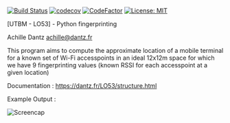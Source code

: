 
[![Build Status](https://travis-ci.com/Anthex/LO53FP.svg?branch=master)](https://travis-ci.com/Anthex/LO53FP)   [![codecov](https://codecov.io/gh/Anthex/LO53FP/branch/master/graph/badge.svg)](https://codecov.io/gh/Anthex/LO53FP) [![CodeFactor](https://www.codefactor.io/repository/github/anthex/lo53fp/badge)](https://www.codefactor.io/repository/github/anthex/lo53fp) [![License: MIT](https://img.shields.io/badge/License-MIT-yellow.svg)](https://opensource.org/licenses/MIT) 

  

[UTBM - LO53] - Python fingerprinting

Achille Dantz <achille@dantz.fr>

  

This program aims to compute the approximate location of a mobile terminal for a known set of Wi-Fi accesspoints in an ideal 12x12m space for which we have 9 fingerprinting values (known RSSI for each accesspoint at a given location)

  

Documentation : https://dantz.fr/LO53/structure.html

  

Example Output :

  

![Screencap](https://dantz.fr/LO53/Capture_.PNG)